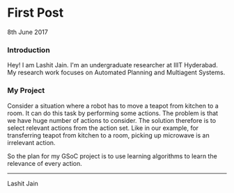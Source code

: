 # First Post

8th June 2017

### Introduction


Hey! I am Lashit Jain. I'm an undergraduate researcher at IIIT Hyderabad. My research work focuses on Automated Planning and Multiagent Systems. 

### My Project

Consider a situation where a robot has to move a teapot from kitchen to a room. It can do this task by performing some actions. The problem is that we have huge number of actions to consider. The solution therefore is to select relevant actions from the action set. Like in our example, for transferring teapot from kitchen to a room, picking up microwave is an irrelevant action.

So the plan for my GSoC project is to use learning algorithms to learn the relevance of every action. 


* * *

Lashit Jain
